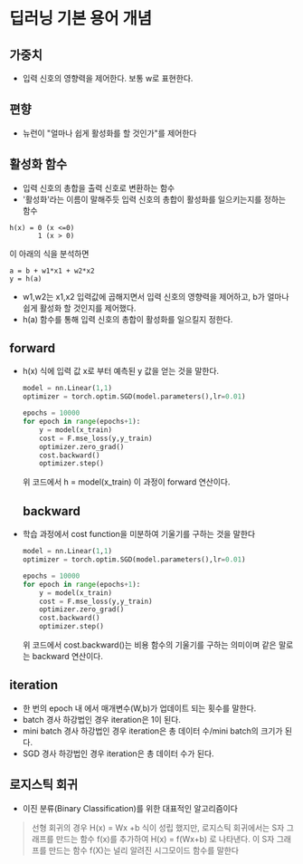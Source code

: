 # 딥러닝 기본 용어 개념

## 가중치 

* 입력 신호의 영향력을 제어한다. 보통 w로 표현한다.



## 편향

* 뉴런이 "얼마나 쉽게 활성화를 할 것인가"를 제어한다



## 활성화 함수

* 입력 신호의 총합을 출력 신호로 변환하는 함수
* '활성화'라는 이름이 말해주듯 입력 신호의 총합이 활성화를 일으키는지를 정하는 함수

```
h(x) = 0 (x <=0)
	   1 (x > 0)
```

이 아래의 식을 분석하면

```
a = b + w1*x1 + w2*x2
y = h(a)
```

* w1,w2는 x1,x2 입력값에 곱해지면서 입력 신호의 영향력을 제어하고, b가 얼마나 쉽게 활성화 할 것인지를 제어했다.
* h(a) 함수를 통해 입력 신호의 총합이 활성화를 일으킬지 정한다.



## forward

* h(x) 식에 입력 값 x로 부터 예측된  y 값을 얻는 것을 말한다.

  ```python	
  model = nn.Linear(1,1)
  optimizer = torch.optim.SGD(model.parameters(),lr=0.01)
  
  epochs = 10000
  for epoch in range(epochs+1):
      y = model(x_train)
      cost = F.mse_loss(y,y_train)
      optimizer.zero_grad()
      cost.backward()
      optimizer.step()
  ```

  위 코드에서 h = model(x_train) 이 과정이 forward 연산이다.

  

  ## backward

* 학습 과정에서 cost function을 미분하여 기울기를 구하는 것을 말한다

  ```python
  model = nn.Linear(1,1)
  optimizer = torch.optim.SGD(model.parameters(),lr=0.01)
  
  epochs = 10000
  for epoch in range(epochs+1):
      y = model(x_train)
      cost = F.mse_loss(y,y_train)
      optimizer.zero_grad()
      cost.backward()
      optimizer.step()
  ```

  위 코드에서  cost.backward()는 비용 함수의 기울기를 구하는 의미이며 같은 말로는 backward 연산이다.

## iteration

* 한 번의 epoch 내 에서 매개변수(W,b)가 업데이트 되는 횟수를 말한다.
* batch 경사 하강법인 경우 iteration은 1이 된다.
* mini batch 경사 하강법인 경우 iteration은 총 데이터 수/mini batch의 크기가 된다.
* SGD 경사 하강법인 경우 iteration은 총 데이터 수가 된다.



## 로지스틱 회귀

* 이진 분류(Binary Classification)를 위한 대표적인 알고리즘이다

> 선형 회귀의 경우 H(x) = Wx +b 식이 성립 했지만, 로지스틱 회귀에서는 S자 그래프를 만드는 함수 f(x)를 추가하여 H(x) = f(Wx+b) 로 나타낸다. 이 S자 그래프를 만드는 함수 f(X)는 널리 알려진 시그모이드 함수를 말한다

